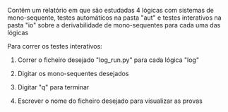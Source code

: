 Contêm um relatório em que são estudadas 4 lógicas com sistemas de mono-sequente, testes automáticos na pasta "aut" e testes interativos na pasta "io" sobre a derivabilidade de mono-sequentes para cada uma das lógicas 


Para correr os testes interativos:

1. Correr o ficheiro desejado "log_run.py" para cada lógica "log"

2. Digitar os mono-sequentes desejados

3. Digitar "q" para terminar

4. Escrever o nome do ficheiro desejado para visualizar as provas
